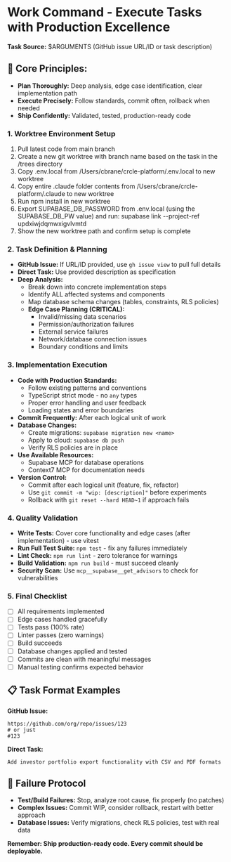 # Work Command - Execute Tasks with Production Excellence

**Task Source:** $ARGUMENTS (GitHub issue URL/ID or task description)

## 🎯 Core Principles:
- **Plan Thoroughly:** Deep analysis, edge case identification, clear implementation path
- **Execute Precisely:** Follow standards, commit often, rollback when needed
- **Ship Confidently:** Validated, tested, production-ready code

### 1. **Worktree Environment Setup**
1. Pull latest code from main branch
2. Create a new git worktree with branch name based on the task in the /trees directory
3. Copy .env.local from /Users/cbrane/crcle-platform/.env.local to new worktree
4. Copy entire .claude folder contents from /Users/cbrane/crcle-platform/.claude to new worktree
5. Run npm install in new worktree
6. Export SUPABASE_DB_PASSWORD from .env.local (using the SUPABASE_DB_PW value) and run: supabase link --project-ref updxiwjdqmwxigvlvmtd
7. Show the new worktree path and confirm setup is complete

### 2. **Task Definition & Planning**
- **GitHub Issue:** If URL/ID provided, use `gh issue view` to pull full details
- **Direct Task:** Use provided description as specification
- **Deep Analysis:**
  - Break down into concrete implementation steps
  - Identify ALL affected systems and components  
  - Map database schema changes (tables, constraints, RLS policies)
  - **Edge Case Planning (CRITICAL):**
    - Invalid/missing data scenarios
    - Permission/authorization failures
    - External service failures
    - Network/database connection issues
    - Boundary conditions and limits

### 3. **Implementation Execution**
- **Code with Production Standards:**
  - Follow existing patterns and conventions
  - TypeScript strict mode - no `any` types
  - Proper error handling and user feedback
  - Loading states and error boundaries
- **Commit Frequently:** After each logical unit of work
- **Database Changes:** 
  - Create migrations: `supabase migration new <name>`
  - Apply to cloud: `supabase db push`
  - Verify RLS policies are in place
- **Use Available Resources:**
  - Supabase MCP for database operations
  - Context7 MCP for documentation needs
- **Version Control:**
  - Commit after each logical unit (feature, fix, refactor)
  - Use `git commit -m "wip: [description]"` before experiments
  - Rollback with `git reset --hard HEAD~1` if approach fails

### 4. **Quality Validation**
- **Write Tests:** Cover core functionality and edge cases (after implementation) - use vitest
- **Run Full Test Suite:** `npm test` - fix any failures immediately
- **Lint Check:** `npm run lint` - zero tolerance for warnings
- **Build Validation:** `npm run build` - must succeed cleanly
- **Security Scan:** Use `mcp__supabase__get_advisors` to check for vulnerabilities

### 5. **Final Checklist**
- [ ] All requirements implemented
- [ ] Edge cases handled gracefully  
- [ ] Tests pass (100% rate)
- [ ] Linter passes (zero warnings)
- [ ] Build succeeds
- [ ] Database changes applied and tested
- [ ] Commits are clean with meaningful messages
- [ ] Manual testing confirms expected behavior

## 📋 Task Format Examples

**GitHub Issue:**
```
https://github.com/org/repo/issues/123
# or just
#123
```

**Direct Task:**
```
Add investor portfolio export functionality with CSV and PDF formats
```

## 🚫 Failure Protocol
- **Test/Build Failures:** Stop, analyze root cause, fix properly (no patches)
- **Complex Issues:** Commit WIP, consider rollback, restart with better approach
- **Database Issues:** Verify migrations, check RLS policies, test with real data

**Remember: Ship production-ready code. Every commit should be deployable.**
